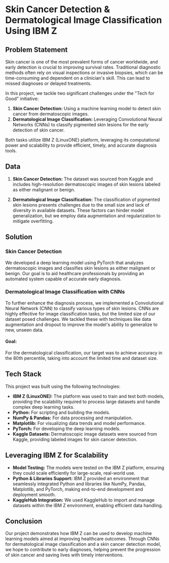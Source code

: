 # Skin Cancer Detection & Dermatological Image Classification Using IBM Z

## Problem Statement

Skin cancer is one of the most prevalent forms of cancer worldwide, and early detection is crucial to improving survival rates. Traditional diagnostic methods often rely on visual inspections or invasive biopsies, which can be time-consuming and dependent on a clinician's skill. This can lead to missed diagnoses or delayed treatments.

In this project, we tackle two significant challenges under the "Tech for Good" initiative:
1. **Skin Cancer Detection:** Using a machine learning model to detect skin cancer from dermatoscopic images.
2. **Dermatological Image Classification:** Leveraging Convolutional Neural Networks (CNNs) to classify pigmented skin lesions for the early detection of skin cancer.

Both tasks utilize IBM Z (LinuxONE) platform, leveraging its computational power and scalability to provide efficient, timely, and accurate diagnosis tools.

## Data

1. **Skin Cancer Detection:** The dataset was sourced from Kaggle and includes high-resolution dermatoscopic images of skin lesions labeled as either malignant or benign.
   
2. **Dermatological Image Classification:** The classification of pigmented skin lesions presents challenges due to the small size and lack of diversity in available datasets. These factors can hinder model generalization, but we employ data augmentation and regularization to mitigate overfitting.

## Solution

### Skin Cancer Detection

We developed a deep learning model using PyTorch that analyzes dermatoscopic images and classifies skin lesions as either malignant or benign. Our goal is to aid healthcare professionals by providing an automated system capable of accurate early diagnosis.

### Dermatological Image Classification with CNNs

To further enhance the diagnosis process, we implemented a Convolutional Neural Network (CNN) to classify various types of skin lesions. CNNs are highly effective for image classification tasks, but the limited size of our dataset posed challenges. We tackled these with techniques like data augmentation and dropout to improve the model's ability to generalize to new, unseen data.

#### Goal:
For the dermatological classification, our target was to achieve accuracy in the 80th percentile, taking into account the limited time and dataset size.

## Tech Stack

This project was built using the following technologies:

- **IBM Z (LinuxONE):** The platform was used to train and test both models, providing the scalability required to process large datasets and handle complex deep learning tasks.
- **Python:** For scripting and building the models.
- **NumPy & Pandas:** For data processing and manipulation.
- **Matplotlib:** For visualizing data trends and model performance.
- **PyTorch:** For developing the deep learning models.
- **Kaggle Datasets:** Dermatoscopic image datasets were sourced from Kaggle, providing labeled images for skin cancer detection.

## Leveraging IBM Z for Scalability

- **Model Testing:** The models were tested on the IBM Z platform, ensuring they could scale efficiently for large-scale, real-world use.
- **Python & Libraries Support:** IBM Z provided an environment that seamlessly integrated Python and libraries like NumPy, Pandas, Matplotlib, and PyTorch, making end-to-end development and deployment smooth.
- **KaggleHub Integration:** We used KaggleHub to import and manage datasets within the IBM Z environment, enabling efficient data handling.

## Conclusion

Our project demonstrates how IBM Z can be used to develop machine learning models aimed at improving healthcare outcomes. Through CNNs for dermatological image classification and a skin cancer detection model, we hope to contribute to early diagnoses, helping prevent the progression of skin cancer and saving lives with timely interventions.

